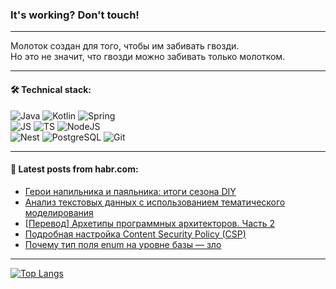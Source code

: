 ### It's working? Don't touch!

---
Молоток создан для того, чтобы им забивать гвозди. <br>
Но это не значит, что гвозди можно забивать только молотком.

---

#### 🛠️ Technical stack:

![Java](https://img.shields.io/badge/Java-informational?logo=Oracle&style=flat&logoColor=white&color=FF4500)
![Kotlin](https://img.shields.io/badge/Kotlin-informational?logo=Kotlin&style=flat&logoColor=white&color=774D97)
![Spring](https://img.shields.io/badge/SpringBoot-informational?logo=SpringBoot&style=flat&logoColor=white&color=6DB33F) <br>
![JS](https://img.shields.io/badge/JS-informational?logo=javaScript&style=flat&logoColor=black&color=F7Df1E)
![TS](https://img.shields.io/badge/TypeScript-informational?logo=typeScript&style=flat&logoColor=black&color=0667A8)
![NodeJS](https://img.shields.io/badge/NodeJS-informational?logo=node.js&style=flat&logoColor=white&color=70A760) <br>
![Nest](https://img.shields.io/badge/NestJS-informational?logo=NestJS&style=flat&logoColor=white&color=E0234E)
![PostgreSQL](https://img.shields.io/badge/PostgreSQL-informational?logo=PostgreSQL&style=flat&logoColor=white&color=DAA520)
![Git](https://img.shields.io/badge/Git-informational?logo=git&style=flat&logoColor=white&color=778899)

___

#### 💬 Latest posts from habr.com:

<!-- BLOG-POST-LIST:START -->
- [Герои напильника и паяльника: итоги сезона DIY](https://habr.com/ru/specials/757220/?utm_source=habrahabr&utm_medium=rss&utm_campaign=757220)
- [Анализ текстовых данных с использованием тематического моделирования](https://habr.com/ru/companies/otus/articles/757010/?utm_source=habrahabr&utm_medium=rss&utm_campaign=757010)
- [[Перевод] Архетипы программных архитекторов. Часть 2](https://habr.com/ru/companies/wunderfund/articles/755894/?utm_source=habrahabr&utm_medium=rss&utm_campaign=755894)
- [Подробная настройка Content Security Policy &lpar;CSP&rpar;](https://habr.com/ru/articles/757332/?utm_source=habrahabr&utm_medium=rss&utm_campaign=757332)
- [Почему тип поля enum на уровне базы — зло](https://habr.com/ru/articles/757212/?utm_source=habrahabr&utm_medium=rss&utm_campaign=757212)
<!-- BLOG-POST-LIST:END -->

---
[![Top Langs](https://github-readme-stats-git-master-advtsetting-gmailcom.vercel.app/api/top-langs/?username=zloylis&langs_count=10&hide_title=false&title_color=e6edf3&size_weight=0.5&count_weight=0.5&layout=compact&hide_border=true&theme=dracula)](https://github.com/zloylis)

<!-- ![GitHub stats](https://github-readme-stats-git-master-advtsetting-gmailcom.vercel.app/api?username=zloylis&show_icons=true&hide_border=true&theme=dracula&hide_title=true&include_all_commits=true&count_private=true&hide=contribs&hide_rank=true) -->
